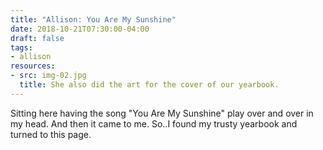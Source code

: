 ```yaml
---
title: "Allison: You Are My Sunshine"
date: 2018-10-21T07:30:00-04:00
draft: false
tags:
- allison
resources:
- src: img-02.jpg
  title: She also did the art for the cover of our yearbook.
---
```


Sitting here having the song "You Are My Sunshine" play over and over in my head.  And then it came to me.  So..I found my trusty yearbook and turned to this page.
